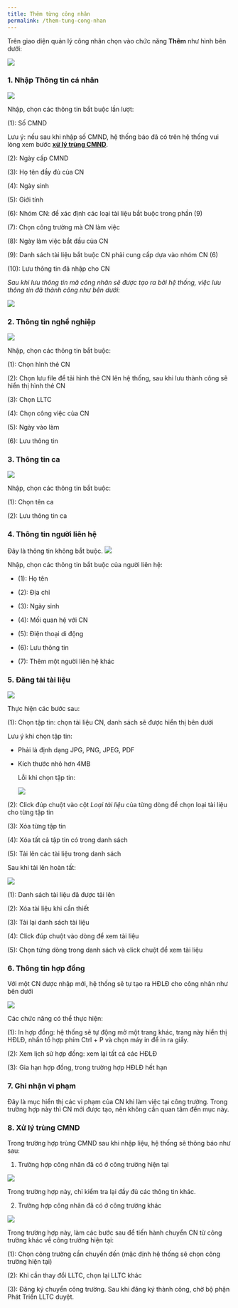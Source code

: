 ```yaml
---
title: Thêm từng công nhân
permalink: /them-tung-cong-nhan
---
```


Trên giao diện quản lý công nhân chọn vào chức năng **Thêm** như hình bên dưới:

![](assets/AddSingleWorker/a6b5eddc790fd5e40a0a1c556a9696e0.png)

### **1. Nhập Thông tin cá nhân**

![](assets/AddSingleWorker/cb7c3aa89ee690792c36599cbc36cadf.png)

Nhập, chọn các thông tin bắt buộc lần lượt:

(1): Số CMND

Lưu ý: nếu sau khi nhập số CMND, hệ thống báo đã có trên hệ thống vui lòng xem
bước **[xử lý trùng CMND](#xử-lý-trùng-cmnd)**.

(2): Ngày cấp CMND

(3): Họ tên đầy đủ của CN

(4): Ngày sinh

(5): Giới tính

(6): Nhóm CN: để xác định các loại tài liệu bắt buộc trong phần (9)

(7): Chọn công trường mà CN làm việc

(8): Ngày làm việc bắt đầu của CN

(9): Danh sách tài liệu bắt buộc CN phải cung cấp dựa vào nhóm CN (6)

(10): Lưu thông tin đã nhập cho CN

*Sau khi lưu thông tin mã công nhân sẽ được tạo ra bởi hệ thống, việc lưu thông
tin đã thành công như bên dưới:*

![](assets/AddSingleWorker/da2c81e5a5e09371ebcd0ae45cd8660d.png)

### **2. Thông tin nghề nghiệp**

![](assets/AddSingleWorker/c94d332084483b386425bee512bb0707.png)

Nhập, chọn các thông tin bắt buộc:

(1): Chọn hình thẻ CN

(2): Chọn lưu file để tải hình thẻ CN lên hệ thống, sau khi lưu thành công sẽ
hiển thị hình thẻ CN

(3): Chọn LLTC

(4): Chọn công việc của CN

(5): Ngày vào làm

(6): Lưu thông tin

### **3. Thông tin ca**

![](assets/AddSingleWorker/c8748f00c1628d867e4de78921ea7370.png)

Nhập, chọn các thông tin bắt buộc:

(1): Chọn tên ca

(2): Lưu thông tin ca

### **4. Thông tin người liên hệ**
Đây là thông tin không bắt buộc.
![](assets/AddSingleWorker/e9f507b4796b2a63f5207625b2e578c3.png)

Nhập, chọn các thông tin bắt buộc của người liên hệ:

- (1): Họ tên

- (2): Địa chỉ

- (3): Ngày sinh

- (4): Mối quan hệ với CN

- (5): Điện thoại di động

- (6): Lưu thông tin

- (7): Thêm một người liên hệ khác

### **5. Đăng tải tài liệu**

![](assets/AddSingleWorker/49dacaaf2f6e3b7eaf81638917447bd3.png)

Thực hiện các bước sau:

(1): Chọn tập tin: chọn tài liệu CN, danh sách sẽ được hiển thị bên dưới

Lưu ý khi chọn tập tin:

-   Phải là định dạng JPG, PNG, JPEG, PDF

-   Kích thước nhỏ hơn 4MB

    Lỗi khi chọn tập tin:

    ![](assets/AddSingleWorker/991962b9baccfb7a3de660d79653dfa5.png)

(2): Click đúp chuột vào cột *Loại tài liệu* của từng dòng để chọn loại tài liệu cho từng tập tin

(3): Xóa từng tập tin

(4): Xóa tất cả tập tin có trong danh sách

(5): Tải lên các tài liệu trong danh sách

Sau khi tải lên hoàn tất:

![](assets/AddSingleWorker/9e40e1cf5b85559bb739ef3771a2d7c6.png)

(1): Danh sách tài liệu đã được tải lên

(2): Xóa tài liệu khi cần thiết

(3): Tải lại danh sách tài liệu

(4): Click đúp chuột vào dòng để xem tài liệu

(5): Chọn từng dòng trong danh sách và click chuột để xem tài liệu

### **6. Thông tin hợp đồng**

Với một CN được nhập mới, hệ thống sẽ tự tạo ra HĐLĐ cho công nhân như bên dưới

![](assets/AddSingleWorker/ac44bc5f35cd43acf2bbf79d6de2778f.png)

Các chức năng có thể thực hiện:

(1): In hợp đồng: hệ thống sẽ tự động mở một trang khác, trang này hiển thị HĐLĐ, nhấn tổ hợp phím Ctrl + P và chọn máy in để in ra giấy.

(2): Xem lịch sử hợp đồng: xem lại tất cả các HĐLĐ

(3): Gia hạn hợp đồng, trong trường hợp HĐLĐ hết hạn

### **7. Ghi nhận vi phạm** 
Đây là mục hiển thị các vi phạm của CN khi làm việc tại công trường. Trong trường hợp này thì CN mới được tạo, nên không cần quan tâm đến mục này.

### **8. Xử lý trùng CMND**
Trong trường hợp trùng CMND sau khi nhập liệu, hệ thống sẽ thông báo như sau:

1. Trường hợp công nhân đã có ở công trường hiện tại

![](assets/AddSingleWorker/8b85699ee0ee9c6ab6763ceb4cc5589a.png)

Trong trường hợp này, chỉ kiểm tra lại đầy đủ các thông tin khác.

2. Trường hợp công nhân đã có ở công trường khác

![](assets/AddSingleWorker/ae2f0c8a7eeda3df6e9f0eadafb95b8b.png)

Trong trường hợp này, làm các bước sau để tiến hành chuyển CN từ công trường
khác về công trường hiện tại:

(1): Chọn công trường cần chuyển đến (mặc định hệ thống sẽ chọn công trường hiện
tại)

(2): Khi cần thay đổi LLTC, chọn lại LLTC khác

(3): Đăng ký chuyển công trường. Sau khi đăng ký thành công, chờ bộ phận Phát
Triển LLTC duyệt.
